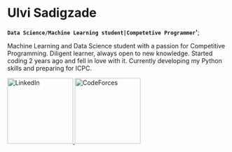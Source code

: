 # Ulvi Sadigzade

**`Data Science/Machine Learning student|Competetive Programmer`'**;

Machine Learning and Data Science student with a passion for Competitive Programming. Diligent learner, always open to new knowledge. Started coding 2 years ago and fell in love with it. Currently developing my Python skills and preparing for ICPC.
<p align="left">
    <style>
        .badge-link {
            margin: 0;
        }
    </style>

<a href="www.linkedin.com/in/ulvi-sadigzade" class="badge-link">
    <img alt="LinkedIn" src="https://img.shields.io/badge/LinkedIn-0077B5?style=for-the-badge&logo=linkedin&logoColor=white" width="150"/>
</a>
<a href="https://codeforces.com/profile/Sadigzade" class="badge-link">
    <img alt="CodeForces" src="https://img.shields.io/badge/Codeforces-443f9d?logo=Codeforces&logoColor=white" width="150"/>
</a>

</p>
